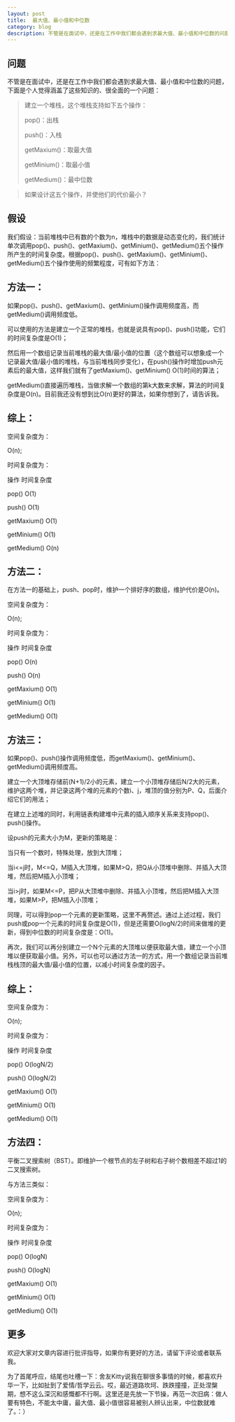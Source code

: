 ```yaml
---
layout: post
title:  最大值、最小值和中位数
category: blog
description: 不管是在面试中，还是在工作中我们都会遇到求最大值、最小值和中位数的问题，下面是个人觉得涵盖了这些知识的、很全面的一个问题。
---
```


## 问题 ##
不管是在面试中，还是在工作中我们都会遇到求最大值、最小值和中位数的问题，下面是个人觉得涵盖了这些知识的、很全面的一个问题：

> 建立一个堆栈，这个堆栈支持如下五个操作：
> 
> pop()：出栈
> 
> push()：入栈
> 
> getMaxium()：取最大值
> 
> getMinium()：取最小值
> 
> getMedium()：最中位数

> 如果设计这五个操作，并使他们的代价最小？

## 假设 ##
我们假设：当前堆栈中已有数的个数为n，堆栈中的数据是动态变化的，我们统计单次调用pop()、push()、getMaxium()、getMinium()、getMedium()五个操作所产生的时间复杂度。根据pop()、push()、getMaxium()、getMinium()、getMedium()五个操作使用的频繁程度，可有如下方法：

## 方法一： ##
如果pop()、push()、getMaxium()、getMinium()操作调用频度高，而getMedium()调用频度低。

可以使用的方法是建立一个正常的堆栈，也就是说具有pop()、push()功能，它们的时间复杂度是O(1)；

然后用一个数组记录当前堆栈的最大值/最小值的位置（这个数组可以想象成一个记录最大值/最小值的堆栈，与当前堆栈同步变化），在push()操作时增加push元素后的最大值，这样我们就有了getMaxium()、getMinium() O(1)时间的算法；

getMedium()直接遍历堆栈，当做求解一个数组的第k大数来求解，算法的时间复杂度是O(n)。目前我还没有想到比O(n)更好的算法，如果你想到了，请告诉我。

## 综上： ##
空间复杂度为：

O(n);

时间复杂度为：

操作	时间复杂度

pop()	O(1)

push()	O(1)

getMaxium()	O(1)

getMinium()	O(1)

getMedium()	O(n)

## 方法二： ##
在方法一的基础上，push、pop时，维护一个排好序的数组，维护代价是O(n)。

空间复杂度为：

O(n);

时间复杂度为：

操作	时间复杂度

pop()	O(n)

push()	O(n)

getMaxium()	O(1)

getMinium()	O(1)

getMedium()	O(1)

## 方法三： ##
如果pop()、push()操作调用频度低，而getMaxium()、getMinium()、getMedium()调用频度高。

建立一个大顶堆存储前(N+1)/2小的元素，建立一个小顶堆存储后N/2大的元素，维护这两个堆，并记录这两个堆的元素的个数i、j，堆顶的值分别为P、Q，后面介绍它们的用法；

在建立上述堆的同时，利用链表构建堆中元素的插入顺序关系来支持pop()、push()操作。

设push的元素大小为M，更新的策略是：

当只有一个数时，特殊处理，放到大顶堆；

当i<=j时，M<=Q，M插入大顶堆，如果M>Q，把Q从小顶堆中删除、并插入大顶堆，然后把M插入小顶堆；

当i>j时，如果M<=P，把P从大顶堆中删除、并插入小顶堆，然后把M插入大顶堆，如果M>P，把M插入小顶堆；

同理，可以得到pop一个元素的更新策略，这里不再赘述。通过上述过程，我们push或pop一个元素的时间复杂度是O(1)，但是还需要O(logN/2)时间来做堆的更新，得到中位数的时间复杂度是：O(1)。

再次，我们可以再分别建立一个N个元素的大顶堆以便获取最大值，建立一个小顶堆以便获取最小值。另外，可以也可以通过方法一的方式，用一个数组记录当前堆栈栈顶的最大值/最小值的位置，以减小时间复杂度的因子。

## 综上： ##
空间复杂度为：

O(n);

时间复杂度为：

操作	时间复杂度

pop()	O(logN/2)

push()	O(logN/2)

getMaxium()	O(1)

getMinium()	O(1)

getMedium()	O(1)

## 方法四： ##
平衡二叉搜索树（BST）。即维护一个根节点的左子树和右子树个数相差不超过1的二叉搜索树。

与方法三类似：

空间复杂度为：

O(n);

时间复杂度为：

操作	时间复杂度

pop()	O(logN)

push()	O(logN)

getMaxium()	O(1)

getMinium()	O(1)

getMedium()	O(1)

## 更多 ##
欢迎大家对文章内容进行批评指导，如果你有更好的方法，请留下评论或者联系我。

为了首尾呼应，结尾也吐槽一下：舍友Kitty说我在聊很多事情的时候，都喜欢升华一下，比如扯到了爱情/哲学云云。哎，最近道路坎坷、跌跌撞撞，正处涅槃期，想不这么深沉和感慨都不行啊。这里还是先放一下节操，再范一次旧病：做人要有特色，不能太中庸，最大值、最小值很容易被别人辨认出来，中位数就难了。：）